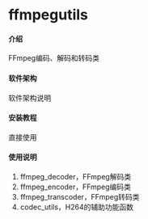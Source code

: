 # ffmpegutils

#### 介绍
FFmpeg编码、解码和转码类

#### 软件架构
软件架构说明


#### 安装教程

直接使用

#### 使用说明

1.  ffmpeg_decoder，FFmpeg解码类
2.  ffmpeg_encoder，FFmpeg编码类
3.  ffmpeg_transcoder，FFmpeg转码类
4.  codec_utils，H264的辅助功能函数
